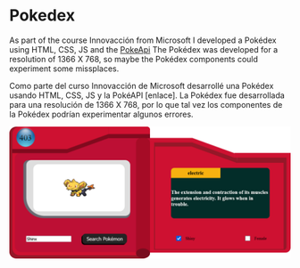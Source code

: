 # Pokedex
As part of the course Innovacción from Microsoft I developed a Pokédex using HTML, CSS, JS and the [PokeApi](https://pokeapi.co/?ref=hackernoon.com)
The Pokédex was developed for a resolution of 1366 X 768, so maybe the Pokédex components could experiment some missplaces. 

Como parte del curso Innovacción de Microsoft desarrollé una Pokédex usando HTML, CSS, JS y la PokéAPI [enlace].
La Pokédex fue desarrollada para una resolución de 1366 X 768, por lo que tal vez los componentes de la Pokédex podrían experimentar algunos errores.

![Pokedex](https://github.com/RazielFake/Pokedex/blob/main/ssPokedex.png "Pokédex")
